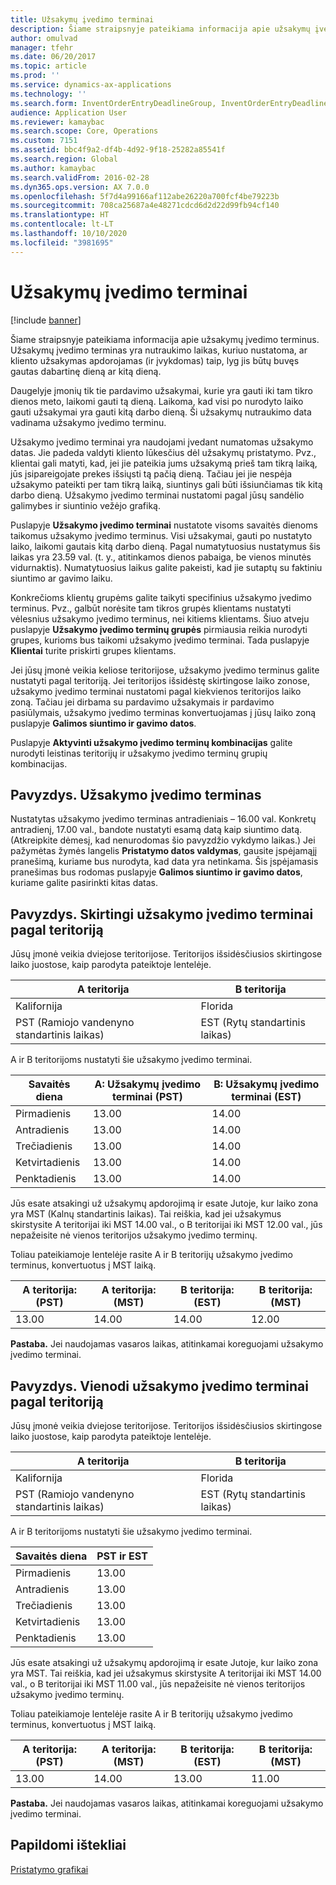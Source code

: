 ```yaml
---
title: Užsakymų įvedimo terminai
description: Šiame straipsnyje pateikiama informacija apie užsakymų įvedimo terminus. Užsakymų įvedimo terminas yra nutraukimo laikas, kuriuo nustatoma, ar kliento užsakymas apdorojamas (ir įvykdomas) taip, lyg jis būtų buvęs gautas dabartinę dieną ar kitą dieną.
author: omulvad
manager: tfehr
ms.date: 06/20/2017
ms.topic: article
ms.prod: ''
ms.service: dynamics-ax-applications
ms.technology: ''
ms.search.form: InventOrderEntryDeadlineGroup, InventOrderEntryDeadlineParameters, InventOrderEntryDeadlineTable, MCRAutoTaxRules
audience: Application User
ms.reviewer: kamaybac
ms.search.scope: Core, Operations
ms.custom: 7151
ms.assetid: bbc4f9a2-df4b-4d92-9f18-25282a85541f
ms.search.region: Global
ms.author: kamaybac
ms.search.validFrom: 2016-02-28
ms.dyn365.ops.version: AX 7.0.0
ms.openlocfilehash: 5f7d4a99166af112abe26220a700fcf4be79223b
ms.sourcegitcommit: 708ca25687a4e48271cdcd6d2d22d99fb94cf140
ms.translationtype: HT
ms.contentlocale: lt-LT
ms.lasthandoff: 10/10/2020
ms.locfileid: "3981695"
---
```

# <a name="order-entry-deadlines"></a>Užsakymų įvedimo terminai

[!include [banner](../includes/banner.md)]

Šiame straipsnyje pateikiama informacija apie užsakymų įvedimo terminus. Užsakymų įvedimo terminas yra nutraukimo laikas, kuriuo nustatoma, ar kliento užsakymas apdorojamas (ir įvykdomas) taip, lyg jis būtų buvęs gautas dabartinę dieną ar kitą dieną.

Daugelyje įmonių tik tie pardavimo užsakymai, kurie yra gauti iki tam tikro dienos meto, laikomi gauti tą dieną. Laikoma, kad visi po nurodyto laiko gauti užsakymai yra gauti kitą darbo dieną. Ši užsakymų nutraukimo data vadinama užsakymo įvedimo terminu.  

Užsakymo įvedimo terminai yra naudojami įvedant numatomas užsakymo datas. Jie padeda valdyti kliento lūkesčius dėl užsakymų pristatymo. Pvz., klientai gali matyti, kad, jei jie pateikia jums užsakymą prieš tam tikrą laiką, jūs įsipareigojate prekes išsiųsti tą pačią dieną. Tačiau jei jie nespėja užsakymo pateikti per tam tikrą laiką, siuntinys gali būti išsiunčiamas tik kitą darbo dieną. Užsakymo įvedimo terminai nustatomi pagal jūsų sandėlio galimybes ir siuntinio vežėjo grafiką.  

Puslapyje **Užsakymo įvedimo terminai** nustatote visoms savaitės dienoms taikomus užsakymo įvedimo terminus. Visi užsakymai, gauti po nustatyto laiko, laikomi gautais kitą darbo dieną. Pagal numatytuosius nustatymus šis laikas yra 23.59 val. (t. y., atitinkamos dienos pabaiga, be vienos minutės vidurnaktis). Numatytuosius laikus galite pakeisti, kad jie sutaptų su faktiniu siuntimo ar gavimo laiku.  

Konkrečioms klientų grupėms galite taikyti specifinius užsakymo įvedimo terminus. Pvz., galbūt norėsite tam tikros grupės klientams nustatyti vėlesnius užsakymo įvedimo terminus, nei kitiems klientams. Šiuo atveju puslapyje **Užsakymo įvedimo terminų grupės** pirmiausia reikia nurodyti grupes, kurioms bus taikomi užsakymo įvedimo terminai. Tada puslapyje **Klientai** turite priskirti grupes klientams.  

Jei jūsų įmonė veikia keliose teritorijose, užsakymo įvedimo terminus galite nustatyti pagal teritoriją. Jei teritorijos išsidėstę skirtingose laiko zonose, užsakymo įvedimo terminai nustatomi pagal kiekvienos teritorijos laiko zoną. Tačiau jei dirbama su pardavimo užsakymais ir pardavimo pasiūlymais, užsakymo įvedimo terminas konvertuojamas į jūsų laiko zoną puslapyje **Galimos siuntimo ir gavimo datos**.  

Puslapyje **Aktyvinti užsakymo įvedimo terminų kombinacijas** galite nurodyti leistinas teritorijų ir užsakymo įvedimo terminų grupių kombinacijas.

## <a name="example-order-entry-deadline"></a>Pavyzdys. Užsakymo įvedimo terminas
Nustatytas užsakymo įvedimo terminas antradieniais – 16.00 val. Konkretų antradienį, 17.00 val., bandote nustatyti esamą datą kaip siuntimo datą. (Atkreipkite dėmesį, kad nenurodomas šio pavyzdžio vykdymo laikas.) Jei pažymėtas žymės langelis **Pristatymo datos valdymas**, gausite įspėjamąjį pranešimą, kuriame bus nurodyta, kad data yra netinkama. Šis įspėjamasis pranešimas bus rodomas puslapyje **Galimos siuntimo ir gavimo datos**, kuriame galite pasirinkti kitas datas.

## <a name="example-different-order-entry-deadlines-per-site"></a>Pavyzdys. Skirtingi užsakymo įvedimo terminai pagal teritoriją
Jūsų įmonė veikia dviejose teritorijose. Teritorijos išsidėsčiusios skirtingose laiko juostose, kaip parodyta pateiktoje lentelėje.

| A teritorija                      | B teritorija                      |
|-----------------------------|-----------------------------|
| Kalifornija                  | Florida                     |
| PST (Ramiojo vandenyno standartinis laikas) | EST (Rytų standartinis laikas) |

A ir B teritorijoms nustatyti šie užsakymo įvedimo terminai.

| Savaitės diena             | A: Užsakymų įvedimo terminai (PST) | B: Užsakymų įvedimo terminai (EST) |
|-----------------------------|--------------------------------|--------------------------------|
| Pirmadienis                      | 13.00                          | 14.00                          |
| Antradienis                     | 13.00                          | 14.00                          |
| Trečiadienis                   | 13.00                          | 14.00                          |
| Ketvirtadienis                    | 13.00                          | 14.00                          |
| Penktadienis                      | 13.00                          | 14.00                          |

Jūs esate atsakingi už užsakymų apdorojimą ir esate Jutoje, kur laiko zona yra MST (Kalnų standartinis laikas). Tai reiškia, kad jei užsakymus skirstysite A teritorijai iki MST 14.00 val., o B teritorijai iki MST 12.00 val., jūs nepažeisite nė vienos teritorijos užsakymo įvedimo terminų.  

Toliau pateikiamoje lentelėje rasite A ir B teritorijų užsakymo įvedimo terminus, konvertuotus į MST laiką.

| A teritorija: (PST)         | A teritorija: (MST)        | B teritorija: (EST)           | B teritorija: (MST)        |
|---------------------|--------------------|-----------------------|--------------------|
| 13.00               | 14.00              | 14.00                 | 12.00              |

**Pastaba.** Jei naudojamas vasaros laikas, atitinkamai koreguojami užsakymo įvedimo terminai.

## <a name="example-same-order-entry-deadline-per-site"></a>Pavyzdys. Vienodi užsakymo įvedimo terminai pagal teritoriją
Jūsų įmonė veikia dviejose teritorijose. Teritorijos išsidėsčiusios skirtingose laiko juostose, kaip parodyta pateiktoje lentelėje.

| A teritorija                      | B teritorija                      |
|-----------------------------|-----------------------------|
| Kalifornija                  | Florida                     |
| PST (Ramiojo vandenyno standartinis laikas) | EST (Rytų standartinis laikas) |

A ir B teritorijoms nustatyti šie užsakymo įvedimo terminai.

| Savaitės diena | PST ir EST |
|-----------------|-------------|
| Pirmadienis          | 13.00       |
| Antradienis         | 13.00       |
| Trečiadienis       | 13.00       |
| Ketvirtadienis        | 13.00       |
| Penktadienis          | 13.00       |

Jūs esate atsakingi už užsakymų apdorojimą ir esate Jutoje, kur laiko zona yra MST. Tai reiškia, kad jei užsakymus skirstysite A teritorijai iki MST 14.00 val., o B teritorijai iki MST 11.00 val., jūs nepažeisite nė vienos teritorijos užsakymo įvedimo terminų. 

Toliau pateikiamoje lentelėje rasite A ir B teritorijų užsakymo įvedimo terminus, konvertuotus į MST laiką.

| A teritorija: (PST)         | A teritorija: (MST)        | B teritorija: (EST)           | B teritorija: (MST)        |
|---------------------|--------------------|-----------------------|--------------------|
| 13.00               | 14.00              | 13.00                 | 11.00              |

**Pastaba.** Jei naudojamas vasaros laikas, atitinkamai koreguojami užsakymo įvedimo terminai.

<a name="additional-resources"></a>Papildomi ištekliai
--------

[Pristatymo grafikai](delivery-schedules.md)



